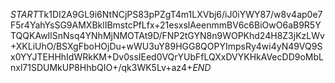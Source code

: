 $START$Tk1DI2A9GL9i6NtNCjPS83pPZgT4m1LXVbj6/iJ0iYWY87/w8v4ap0e7F5r4YahYsSG9AMXBklIBmstcPfLfx+21esxslAeenmmBV6c6BiOwO6aB9R5YTQQKAwIlSnNsq4YNhMjNMOTAt9D/FNP2tGYN8n9WOPKhd24H8Z3jKzLWv+XKLiUhO/BSXgFboHOjDu+wWU3uY89HGG8QOPYImpsRy4wi4yN49VQ9Sx0YYJTEHHhIdWRkKM+Dv0ssIEed0VQrYUbFfLQXxDVYKHkAVecDD9oMbLnxl71SDUMkUP8HhbQIO+/qk3WK5Lv+az4+$END$